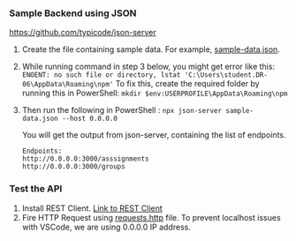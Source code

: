 ### Sample Backend using JSON

https://github.com/typicode/json-server

1. Create the file containing sample data. For example, [sample-data.json](./sample-data.json).
2. While running command in step 3 below, you might get error like this:
    `ENOENT: no such file or directory, lstat 'C:\Users\student.DR-06\AppData\Roaming\npm'`
    To fix this, create the required folder by running this in PowerShell:
    `mkdir $env:USERPROFILE\AppData\Roaming\npm`
3. Then run the following in PowerShell :
    `npx json-server sample-data.json --host 0.0.0.0`

    You will get the output from json-server, containing the list of endpoints.
    ```log
    Endpoints:
    http://0.0.0.0:3000/asssignments
    http://0.0.0.0:3000/groups
    ```

### Test the API

1. Install REST Client. [Link to REST Client](https://marketplace.visualstudio.com/items?itemName=humao.rest-client)
2. Fire HTTP Request using [requests.http](./requests.http) file. To prevent localhost issues with VSCode, we are using 0.0.0.0 IP address.
